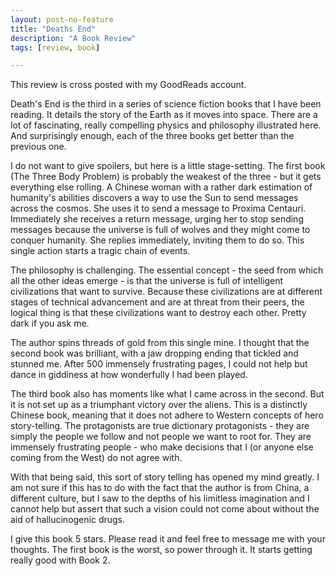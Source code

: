 ```yaml
---
layout: post-no-feature
title: "Deaths End"
description: "A Book Review"
tags: [review, book]

---
```


This review is cross posted with my GoodReads account.

Death's End is the third in a series of science fiction books that I have been reading. It details the story of the Earth as it moves into space. There are a lot of fascinating, really compelling physics and philosophy illustrated here. And surprisingly enough, each of the three books get better than the previous one. 

I do not want to give spoilers, but here is a little stage-setting. The first book (The Three Body Problem) is probably the weakest of the three - but it gets everything else rolling. A Chinese woman with a rather dark estimation of humanity's abilities discovers a way to use the Sun to send messages across the cosmos. She uses it to send a message to Proxima Centauri. Immediately she receives a return message, urging her to stop sending messages because the universe is full of wolves and they might come to conquer humanity. She replies immediately, inviting them to do so. This single action starts a tragic chain of events.  

The philosophy is challenging. The essential concept - the seed from which all the other ideas emerge - is that the universe is full of intelligent civilizations that want to survive. Because these civilizations are at different stages of technical advancement and are at threat from their peers, the logical thing is that these civilizations want to destroy each other. Pretty dark if you ask me. 

The author spins threads of gold from this single mine. I thought that the second book was brilliant, with a jaw dropping ending that tickled and stunned me. After 500 immensely frustrating pages, I could not help but dance in giddiness at how wonderfully I had been played. 

The third book also has moments like what I came across in the second. But it is not set up as a triumphant victory over the aliens. This is a distinctly Chinese book, meaning that it does not adhere to Western concepts of hero story-telling. The protagonists are true dictionary protagonists - they are simply the people we follow and not people we want to root for. They are immensely frustrating people - who make decisions that I (or anyone else coming from the West) do not agree with. 

With that being said, this sort of story telling has opened my mind greatly. I am not sure if this has to do with the fact that the author is from China, a different culture, but I saw to the depths of his limitless imagination and I cannot help but assert that such a vision could not come about without the aid of hallucinogenic drugs. 

I give this book 5 stars. Please read it and feel free to message me with your thoughts. The first book is the worst, so power through it. It starts getting really good with Book 2. 